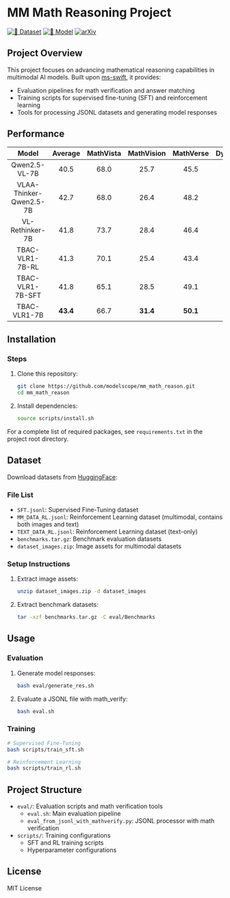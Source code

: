 # MM Math Reasoning Project

[![🤗 Dataset](https://img.shields.io/badge/%F0%9F%A4%97%20Dataset-huggingface-blue)](https://huggingface.co/datasets/TencentBAC/TBAC-VLR1-7B-SFT-DATA/tree/main)
[![🤗 Model](https://img.shields.io/badge/%F0%9F%A4%97%20Model-huggingface-blue)](https://huggingface.co/collections/TencentBAC/vlr1-6892c119672e8d0780e1d288)
[![arXiv](https://img.shields.io/badge/arXiv-2509.03321-b31b1b.svg)](https://arxiv.org/pdf/2509.03321)

## Project Overview
This project focuses on advancing mathematical reasoning capabilities in multimodal AI models. Built upon [ms-swift](https://github.com/modelscope/ms-swift.git), it provides:
- Evaluation pipelines for math verification and answer matching
- Training scripts for supervised fine-tuning (SFT) and reinforcement learning
- Tools for processing JSONL datasets and generating model responses

## Performance
| Model                              | **Average** | **MathVista** | **MathVision** | **MathVerse** | **DynaMath** | **LogicVista** |
| :--------------------------------: | :---------: | :-----------: | :------------: | :-----------: | :----------: | :------------: |
| Qwen2.5-VL-7B                      | 40.5        | 68.0          | 25.7           | 45.5          | 21.8         | 41.2           |
| VLAA-Thinker-Qwen2.5-7B            | 42.7        | 68.0          | 26.4           | 48.2          | 22.4         | 48.5           |
| VL-Rethinker-7B                    | 41.8        | 73.7          | 28.4           | 46.4          | 17.8         | 42.7           |
| TBAC-VLR1-7B-RL                    | 41.3        | 70.1          | 25.4           | 43.4          | 19.0         | 48.4           |
| TBAC-VLR1-7B-SFT                   | 41.8        | 65.1          | 28.5           | 49.1          | 20.6         | 45.5           |
| TBAC-VLR1-7B                       | **43.4**    | 66.7          | **31.4**       | **50.1**      | **22.6**     | 46.4           |

## Installation
### Steps
1. Clone this repository:
   ```bash
   git clone https://github.com/modelscope/mm_math_reason.git
   cd mm_math_reason
   ```
2. Install dependencies:
   ```bash
   source scripts/install.sh
   ```
For a complete list of required packages, see `requirements.txt` in the project root directory.

## Dataset
Download datasets from [HuggingFace](https://huggingface.co/datasets/TencentBAC/TBAC-VLR1-7B-SFT-DATA/tree/main):

### File List
- `SFT.jsonl`: Supervised Fine-Tuning dataset
- `MM_DATA_RL.jsonl`: Reinforcement Learning dataset (multimodal, contains both images and text)
- `TEXT_DATA_RL.jsonl`: Reinforcement Learning dataset (text-only)
- `benchmarks.tar.gz`: Benchmark evaluation datasets
- `dataset_images.zip`: Image assets for multimodal datasets

### Setup Instructions
1. Extract image assets:
   ```bash
   unzip dataset_images.zip -d dataset_images
   ```
2. Extract benchmark datasets:
   ```bash
   tar -xzf benchmarks.tar.gz -C eval/Benchmarks
   ```

## Usage
### Evaluation
1. Generate model responses:
   ```bash
   bash eval/generate_res.sh
   ```
2. Evaluate a JSONL file with math_verify:
   ```bash
   bash eval.sh
   ```

### Training
```bash
# Supervised Fine-Tuning
bash scripts/train_sft.sh

# Reinforcement Learning
bash scripts/train_rl.sh
```

## Project Structure
- `eval/`: Evaluation scripts and math verification tools
  - `eval.sh`: Main evaluation pipeline
  - `eval_from_jsonl_with_mathverify.py`: JSONL processor with math verification
- `scripts/`: Training configurations
  - SFT and RL training scripts
  - Hyperparameter configurations

## License
MIT License
